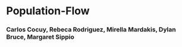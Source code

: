 # Population-Flow
### Carlos Cocuy, Rebeca Rodriguez, Mirella Mardakis, Dylan Bruce, Margaret Sippio
